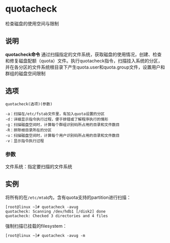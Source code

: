 quotacheck
===

检查磁盘的使用空间与限制

## 说明

**quotacheck命令** 通过扫描指定的文件系统，获取磁盘的使用情况，创建、检查和修复磁盘配额（quota）文件。执行quotacheck指令，扫描挂入系统的分区，并在各分区的文件系统根目录下产生quota.user和quota.group文件，设置用户和群组的磁盘空间限制

## 选项

```
quotacheck(选项)(参数)
```

  

```
-a：扫描在/etc/fstab文件里，有加入quota设置的分区
-d：详细显示指令执行过程，便于排错或了解程序执行的情形
-g：扫描磁盘空间时，计算每个群组识别码所占用的目录和文件数目
-R：排除根目录所在的分区
-u：扫描磁盘空间时，计算每个用户识别码所占用的目录和文件数目
-v：显示指令执行过程
```

### 参数  

文件系统：指定要扫描的文件系统

## 实例

将所有的在`/etc/mtab`内，含有quota支持的partition进行扫描：

```
[root@linux ~]# quotacheck -avug
quotacheck: Scanning /dev/hdb1 [/disk2] done
quotacheck: Checked 3 directories and 4 files

```

强制扫描已挂载的filesystem：

```
[root@linux ~]# quotacheck -avug -m
```


